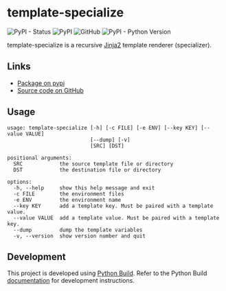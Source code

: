 # template-specialize

![PyPI - Status](https://img.shields.io/pypi/status/template-specialize)
![PyPI](https://img.shields.io/pypi/v/template-specialize)
![GitHub](https://img.shields.io/github/license/craigahobbs/template-specialize)
![PyPI - Python Version](https://img.shields.io/pypi/pyversions/template-specialize)

template-specialize is a recursive [Jinja2](https://pypi.org/project/Jinja2/) template
renderer (specializer).


## Links

- [Package on pypi](https://pypi.org/project/template-specialize/)
- [Source code on GitHub](https://github.com/craigahobbs/template-specialize)


## Usage

```
usage: template-specialize [-h] [-c FILE] [-e ENV] [--key KEY] [--value VALUE]
                           [--dump] [-v]
                           [SRC] [DST]

positional arguments:
  SRC            the source template file or directory
  DST            the destination file or directory

options:
  -h, --help     show this help message and exit
  -c FILE        the environment files
  -e ENV         the environment name
  --key KEY      add a template key. Must be paired with a template value.
  --value VALUE  add a template value. Must be paired with a template key.
  --dump         dump the template variables
  -v, --version  show version number and quit
```


## Development

This project is developed using [Python Build](https://github.com/craigahobbs/python-build#readme).
Refer to the Python Build [documentation](https://github.com/craigahobbs/python-build#make-targets)
for development instructions.
